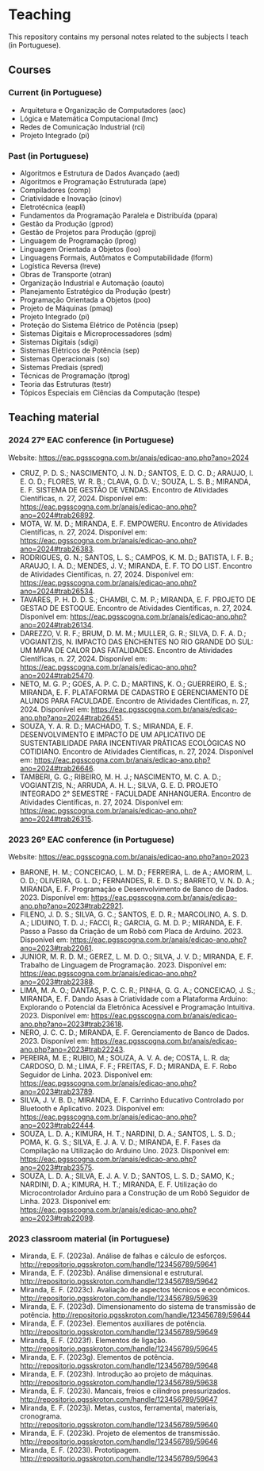 # Teaching

This repository contains my personal notes related to the subjects I teach (in Portuguese).

## Courses

### Current (in Portuguese)

* Arquitetura e Organização de Computadores (aoc)
* Lógica e Matemática Computacional (lmc)
* Redes de Comunicação Industrial (rci)
* Projeto Integrado (pi)

### Past (in Portuguese)

* Algoritmos e Estrutura de Dados Avançado (aed)
* Algoritmos e Programação Estruturada (ape)
* Compiladores (comp)
* Criatividade e Inovação (cinov)
* Eletrotécnica (eapli)
* Fundamentos da Programação Paralela e Distribuída (ppara)
* Gestão da Produção (gprod)
* Gestão de Projetos para Produção (gproj)
* Linguagem de Programação (lprog)
* Linguagem Orientada a Objetos (loo)
* Linguagens Formais, Autômatos e Computabilidade (lform)
* Logística Reversa (lreve)
* Obras de Transporte (otran)
* Organização Industrial e Automação (oauto)
* Planejamento Estratégico da Produção (pestr)
* Programação Orientada a Objetos (poo)
* Projeto de Máquinas (pmaq)
* Projeto Integrado (pi)
* Proteção do Sistema Elétrico de Potência (psep)
* Sistemas Digitais e Microprocessadores (sdm)
* Sistemas Digitais (sdigi)
* Sistemas Elétricos de Potência (sep)
* Sistemas Operacionais (so)
* Sistemas Prediais (spred)
* Técnicas de Programação (tprog)
* Teoria das Estruturas (testr)
* Tópicos Especiais em Ciências da Computação (tespe)


## Teaching material


### 2024 27º EAC conference (in Portuguese)

Website: <https://eac.pgsscogna.com.br/anais/edicao-ano.php?ano=2024>

* CRUZ, P. D. S.; NASCIMENTO, J. N. D.; SANTOS, E. D. C. D.; ARAUJO, I. E. O. D.; FLORES, W. R. B.; CLAVA, G. D. V.; SOUZA, L. S. B.; MIRANDA, E. F. SISTEMA DE GESTÃO DE VENDAS. Encontro de Atividades Científicas, n. 27, 2024. Disponível em: https://eac.pgsscogna.com.br/anais/edicao-ano.php?ano=2024#trab26892.
* MOTA, W. M. D.; MIRANDA, E. F. EMPOWERU. Encontro de Atividades Científicas, n. 27, 2024. Disponível em: https://eac.pgsscogna.com.br/anais/edicao-ano.php?ano=2024#trab26383.
* RODRIGUES, G. N.; SANTOS, L. S.; CAMPOS, K. M. D.; BATISTA, I. F. B.; ARAUJO, I. A. D.; MENDES, J. V.; MIRANDA, E. F. TO DO LIST. Encontro de Atividades Científicas, n. 27, 2024. Disponível em: https://eac.pgsscogna.com.br/anais/edicao-ano.php?ano=2024#trab26534.
* TAVARES, P. H. D. D. S.; CHAMBI, C. M. P.; MIRANDA, E. F. PROJETO DE GESTAO DE ESTOQUE. Encontro de Atividades Científicas, n. 27, 2024. Disponível em: https://eac.pgsscogna.com.br/anais/edicao-ano.php?ano=2024#trab26134.
* DAREZZO, V. R. F.; BRUM, D. M. M.; MULLER, G. R.; SILVA, D. F. A. D.; VOGIANTZIS, N. IMPACTO DAS ENCHENTES NO RIO GRANDE DO SUL: UM MAPA DE CALOR DAS FATALIDADES. Encontro de Atividades Científicas, n. 27, 2024. Disponível em: https://eac.pgsscogna.com.br/anais/edicao-ano.php?ano=2024#trab25470.
* NETO, M. G. P.; GOES, A. P. C. D.; MARTINS, K. O.; GUERREIRO, E. S.; MIRANDA, E. F. PLATAFORMA DE CADASTRO E GERENCIAMENTO DE ALUNOS PARA FACULDADE. Encontro de Atividades Científicas, n. 27, 2024. Disponível em: https://eac.pgsscogna.com.br/anais/edicao-ano.php?ano=2024#trab26451.
* SOUZA, Y. A. R. D.; MACHADO, T. S.; MIRANDA, E. F. DESENVOLVIMENTO E IMPACTO DE UM APLICATIVO DE SUSTENTABILIDADE PARA INCENTIVAR PRÁTICAS ECOLÓGICAS NO COTIDIANO. Encontro de Atividades Científicas, n. 27, 2024. Disponível em: https://eac.pgsscogna.com.br/anais/edicao-ano.php?ano=2024#trab26646.
* TAMBERI, G. G.; RIBEIRO, M. H. J.; NASCIMENTO, M. C. A. D.; VOGIANTZIS, N.; ARRUDA, A. H. L.; SILVA, G. E. D. PROJETO INTEGRADO 2° SEMESTRE - FACULDADE ANHANGUERA. Encontro de Atividades Científicas, n. 27, 2024. Disponível em: https://eac.pgsscogna.com.br/anais/edicao-ano.php?ano=2024#trab26315.


### 2023 26º EAC conference (in Portuguese)

Website: <https://eac.pgsscogna.com.br/anais/edicao-ano.php?ano=2023>

* BARONE, H. M.; CONCEICAO, L. M. D.; FERREIRA, L. de A.; AMORIM, L. O. D.; OLIVEIRA, G. L. D.; FERNANDES, R. E. D. S.; BARRETO, V. N. D. A.; MIRANDA, E. F. Programação e Desenvolvimento de Banco de Dados. 2023. Disponível em: https://eac.pgsscogna.com.br/anais/edicao-ano.php?ano=2023#trab22921.
* FILENO, J. D. S.; SILVA, G. C.; SANTOS, E. D. R.; MARCOLINO, A. S. D. A.; LIDUINO, T. D. J.; FACCI, R.; GARCIA, G. M. D. P.; MIRANDA, E. F. Passo a Passo da Criação de um Robô com Placa de Arduino. 2023. Disponível em: https://eac.pgsscogna.com.br/anais/edicao-ano.php?ano=2023#trab22061.
* JUNIOR, M. R. D. M.; GEREZ, L. M. D. O.; SILVA, J. V. D.; MIRANDA, E. F. Trabalho de Linguagem de Programação. 2023. Disponível em: https://eac.pgsscogna.com.br/anais/edicao-ano.php?ano=2023#trab22388.
* LIMA, M. A. O.; DANTAS, P. C. C. R.; PINHA, G. G. A.; CONCEICAO, J. S.; MIRANDA, E. F. Dando Asas à Criatividade com a Plataforma Arduino: Explorando o Potencial da Eletrônica Acessível e Programação Intuitiva. 2023. Disponível em: https://eac.pgsscogna.com.br/anais/edicao-ano.php?ano=2023#trab23618.
* NERO, J. C. C. D.; MIRANDA, E. F. Gerenciamento de Banco de Dados. 2023. Disponível em: https://eac.pgsscogna.com.br/anais/edicao-ano.php?ano=2023#trab22243.
* PEREIRA, M. E.; RUBIO, M.; SOUZA, A. V. A. de; COSTA, L. R. da; CARDOSO, D. M.; LIMA, F. F.; FREITAS, F. D.; MIRANDA, E. F. Robo Seguidor de Linha. 2023. Disponível em: https://eac.pgsscogna.com.br/anais/edicao-ano.php?ano=2023#trab23789.
* SILVA, J. V. B. D.; MIRANDA, E. F. Carrinho Educativo Controlado por Bluetooth e Aplicativo. 2023. Disponível em: https://eac.pgsscogna.com.br/anais/edicao-ano.php?ano=2023#trab22444.
* SOUZA, L. D. A.; KIMURA, H. T.; NARDINI, D. A.; SANTOS, L. S. D.; POMA, K. G. S.; SILVA, E. J. A. V. D.; MIRANDA, E. F. Fases da Compilação na Utilização do Arduino Uno. 2023. Disponível em: https://eac.pgsscogna.com.br/anais/edicao-ano.php?ano=2023#trab23575.
* SOUZA, L. D. A.; SILVA, E. J. A. V. D.; SANTOS, L. S. D.; SAMO, K.; NARDINI, D. A.; KIMURA, H. T.; MIRANDA, E. F. Utilização do Microcontrolador Arduino para a Construção de um Robô Seguidor de Linha. 2023. Disponível em: https://eac.pgsscogna.com.br/anais/edicao-ano.php?ano=2023#trab22099.


### 2023 classroom material (in Portuguese)

* Miranda, E. F. (2023a). Análise de falhas e cálculo de esforços. <http://repositorio.pgsskroton.com/handle/123456789/59641>
* Miranda, E. F. (2023b). Análise dimensional e estrutural. <http://repositorio.pgsskroton.com/handle/123456789/59642>
* Miranda, E. F. (2023c). Avaliação de aspectos técnicos e econômicos. <http://repositorio.pgsskroton.com/handle/123456789/59639>
* Miranda, E. F. (2023d). Dimensionamento do sistema de transmissão de potência. <http://repositorio.pgsskroton.com/handle/123456789/59644>
* Miranda, E. F. (2023e). Elementos auxiliares de potência. <http://repositorio.pgsskroton.com/handle/123456789/59649>
* Miranda, E. F. (2023f). Elementos de ligação. <http://repositorio.pgsskroton.com/handle/123456789/59645>
* Miranda, E. F. (2023g). Elementos de potência. <http://repositorio.pgsskroton.com/handle/123456789/59648>
* Miranda, E. F. (2023h). Introdução ao projeto de máquinas. <http://repositorio.pgsskroton.com/handle/123456789/59638>
* Miranda, E. F. (2023i). Mancais, freios e cilindros pressurizados. <http://repositorio.pgsskroton.com/handle/123456789/59647>
* Miranda, E. F. (2023j). Metas, custos, ferramental, materiais, cronograma. <http://repositorio.pgsskroton.com/handle/123456789/59640>
* Miranda, E. F. (2023k). Projeto de elementos de transmissão. <http://repositorio.pgsskroton.com/handle/123456789/59646>
* Miranda, E. F. (2023l). Prototipagem. <http://repositorio.pgsskroton.com/handle/123456789/59643>
